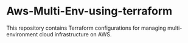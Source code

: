 # Aws-Multi-Env-using-terraform
This repository contains Terraform configurations for managing multi-environment cloud infrastructure on AWS. 
